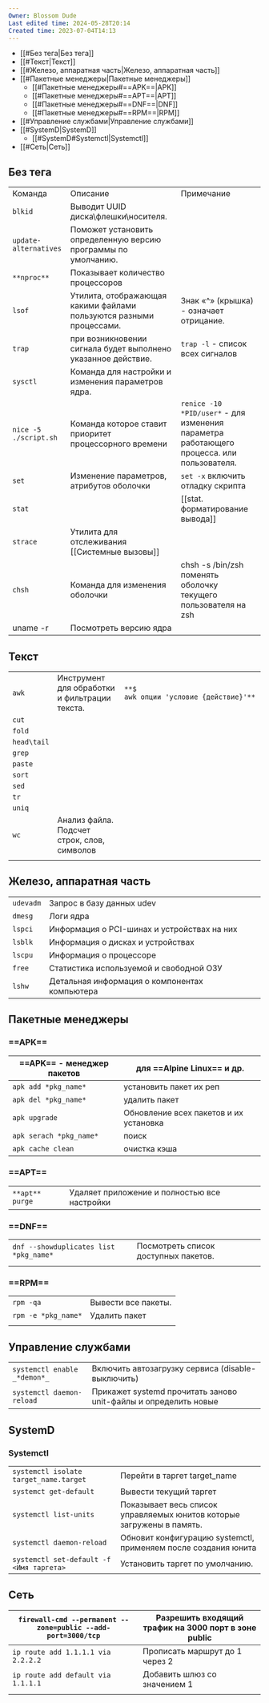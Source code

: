 ```yaml
---
Owner: Blossom Dude
Last edited time: 2024-05-28T20:14
Created time: 2023-07-04T14:13
---
```

- [[#Без тега|Без тега]]
- [[#Текст|Текст]]
- [[#Железо, аппаратная часть|Железо, аппаратная часть]]
- [[#Пакетные менеджеры|Пакетные менеджеры]]
	- [[#Пакетные менеджеры#==APK==|APK]]
	- [[#Пакетные менеджеры#==APT==|APT]]
	- [[#Пакетные менеджеры#==DNF==|DNF]]
	- [[#Пакетные менеджеры#==RPM==|RPM]]
- [[#Управление службами|Управление службами]]
- [[#SystemD|SystemD]]
	- [[#SystemD#Systemctl|Systemctl]]
- [[#Сеть|Сеть]]

## Без тега

|                       |                                                                     |                                                                                           |
| --------------------- | ------------------------------------------------------------------- | ----------------------------------------------------------------------------------------- |
| Команда               | Описание                                                            | Примечание                                                                                |
| `blkid`               | Выводит UUID диска\флешки\носителя.                                 |                                                                                           |
| `update-alternatives` | Поможет установить определенную версию программы по умолчанию.      |                                                                                           |
| `**nproc**`           | Показывает количество процессоров                                   |                                                                                           |
| `lsof`                | Утилита, отображающая какими файлами пользуются разными процессами. | Знак «^» (крышка) - означает отрицание.                                                   |
| `trap`                | при возникновении сигнала будет выполнено указанное действие.       | `trap -l` - список всех сигналов                                                          |
| `sysctl`              | Команда для настройки и изменения параметров ядра.                  |                                                                                           |
| `nice -5 ./script.sh` | Команда которое ставит приоритет процессорного времени              | `renice -10 *PID/user*` - для изменения параметра работающего процесса. или пользователя. |
| `set`                 | Изменение параметров, атрибутов оболочки                            | `set -x` включить отладку скрипта                                                         |
| `stat`                |                                                                     | [[stat. форматирование вывода]]                                                           |
| `strace`              | Утилита для отслеживания [[Системные вызовы]]                       |                                                                                           |
| `chsh`                | Команда для изменения оболочки                                      | chsh -s /bin/zsh поменять оболочку текущего пользователя на zsh                           |
| uname -r              | Посмотреть версию ядра                                              |                                                                                           |

## Текст

|             |                                               |                                        |
| ----------- | --------------------------------------------- | -------------------------------------- |
| `awk`       | Инструмент для обработки и фильтрации текста. | `**$ awk опции 'условие {действие}'**` |
| `cut`       |                                               |                                        |
| `fold`      |                                               |                                        |
| `head\tail` |                                               |                                        |
| `grep`      |                                               |                                        |
| `paste`     |                                               |                                        |
| `sort`      |                                               |                                        |
| `sed`       |                                               |                                        |
| `tr`        |                                               |                                        |
| `uniq`      |                                               |                                        |
| `wc`        | Анализ файла. Подсчет строк, слов, символов   |                                        |
|             |                                               |                                        |

## Железо, аппаратная часть

|   |   |   |
|---|---|---|
|`udevadm`|Запрос в базу данных udev||
|`dmesg`|Логи ядра||
|`lspci`|Информация о PCI-шинах и устройствах на них||
|`lsblk`|Информация о дисках и устройствах||
|`lscpu`|Информация о процессоре||
|`free`|Статистика используемой и свободной ОЗУ||
|`lshw`|Детальная информация о компонентах компьютера||

## Пакетные менеджеры

### ==APK==

|==APK== - менеджер пакетов|для ==Alpine Linux== и др.|
|---|---|
|`apk add *pkg_name*`|установить пакет их реп|
|`apk del *pkg_name*`|удалить пакет|
|`apk upgrade`|Обновление всех пакетов и их установка|
|`apk serach *pkg_name*`|поиск|
|`apk cache clean`|очистка кэша|

### ==APT==

|   |   |   |
|---|---|---|
|`**apt**` `purge`|Удаляет приложение и полностью все настройки||

### ==DNF==

|   |   |
|---|---|
|`dnf --showduplicates list *pkg_name*`|Посмотреть список доступных пакетов.|
|||

### ==RPM==

|   |   |
|---|---|
|`rpm -qa`|Вывести все пакеты.|
|`rpm -e *pkg_name*`|Удалить пакет|
|||

## Управление службами

|   |   |
|---|---|
|`systemctl enable` `_*demon*_`|Включить автозагрузку сервиса (disable-выключить)|
|`systemctl daemon-reload`|Прикажет systemd прочитать заново unit-файлы и определить новые|

## SystemD

### Systemctl

|                                          |                                                                       |
| ---------------------------------------- | --------------------------------------------------------------------- |
| `systemctl isolate target_name.target`   | Перейти в таргет target_name                                          |
| `systemct get-default`                   | Вывести текущий таргет                                                |
| `systemctl list-units`                   | Показывает весь список управляемых юнитов которые загружены в память. |
| `systemctl daemon-reload`                | Обновит конфигурацию systemctl, применяем после создания юнита        |
| `systemctl set-default -f <Имя таргета>` | Установить таргет по умолчанию.                                       |

## Сеть

| `firewall-cmd --permanent --zone=public --add-port=3000/tcp` | Разрешить входящий трафик на 3000 порт в зоне public |
| ------------------------------------------------------------ | ---------------------------------------------------- |
| `ip route add 1.1.1.1 via 2.2.2.2`                           | Прописать маршрут до 1 через 2                       |
| `ip route add default via 1.1.1.1`                           | Добавить шлюз со значением 1                         |
|                                                              |                                                      |
